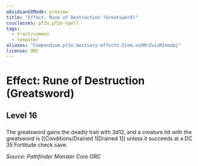 ```yaml
---
obsidianUIMode: preview
title: "Effect: Rune of Destruction (Greatsword)"
cssclasses: pf2e,pf2e-spell
tags:
  - trait/common
  - remaster
aliases: "Compendium.pf2e.bestiary-effects.Item.svXRrZvixRInmabj"
license: ORC
---
```

# Effect: Rune of Destruction (Greatsword)
## Level 16
### 






The greatsword gains the deadly trait with 3d12, and a creature hit with the greatsword is [[Conditions/Drained 1|Drained 1]] unless it succeeds at a DC 35 Fortitude check save.

*Source: Pathfinder Monster Core*
*ORC*